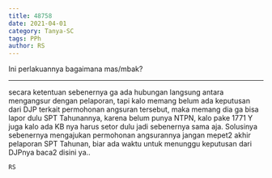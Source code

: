 ```yaml
---
title: 48758
date: 2021-04-01
category: Tanya-SC
tags: PPh
author: RS
---
```


Ini perlakuannya bagaimana mas/mbak?

---

secara ketentuan sebenernya ga ada hubungan langsung antara mengangsur dengan pelaporan, tapi kalo memang belum ada keputusan dari DJP terkait permohonan angsuran tersebut, maka memang dia ga bisa lapor dulu SPT Tahunannya, karena belum punya NTPN, kalo pake 1771 Y juga kalo ada KB nya harus setor dulu jadi sebenernya sama aja. Solusinya sebenernya mengajukan permohonan angsurannya jangan mepet2 akhir pelaporan SPT Tahunan, biar ada waktu untuk menunggu keputusan dari DJPnya baca2 disini ya..

`RS`
